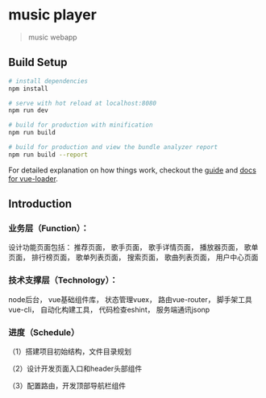 # music player

> music webapp

## Build Setup

``` bash
# install dependencies
npm install

# serve with hot reload at localhost:8080
npm run dev

# build for production with minification
npm run build

# build for production and view the bundle analyzer report
npm run build --report
```

For detailed explanation on how things work, checkout the [guide](http://vuejs-templates.github.io/webpack/) and [docs for vue-loader](http://vuejs.github.io/vue-loader).

## Introduction

### 业务层（Function）：

设计功能页面包括： 推荐页面， 歌手页面， 歌手详情页面， 播放器页面， 歌单页面， 排行榜页面， 歌单列表页面， 搜索页面， 歌曲列表页面， 用户中心页面

### 技术支撑层（Technology）：

 node后台， vue基础组件库， 状态管理vuex， 路由vue-router， 脚手架工具vue-cli， 自动化构建工具， 代码检查eshint， 服务端通讯jsonp

### 进度（Schedule）

（1）搭建项目初始结构，文件目录规划

（2）设计开发页面入口和header头部组件

（3）配置路由，开发顶部导航栏组件
